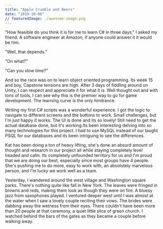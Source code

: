```yaml
---
title: "Apple Crumble and Beers"
date: "2019-10-06"
// featuredImage: ./awesome-image.png
---
```


"How feasible do you think it is for me to learn C# in three days," I asked
my friend. A software engineer at Amazon, if anyone could answer it it would be
him.

"Well, that depends."

"On what?"

"Can you slow time?"

And so the race was on to learn object oriented programming. Its week 15 and
boy, Capstone tensions are high. After 3 days of fiddling around on Unity,
I can respect and appreciate it for what it is. Well thought out and with tons of tools, I can see why this is the premier way to go for game development. The
learning curve is the only hindrance.

Writing my first C# scripts was a wonderful experience. I got the logic to navigate to different screens and the buttons to work. Small challenges,
but I'm just happy it works. The UI is done and its so lovely! Still need to get the actual database done, but it's working.Its been interesting delving into so many technologies for this project. I had to use MySQL instead of our taught PSQL for our databases and its been intriguing to see the differences.

Kat has been doing a ton of heavy lifting, she's done an absurd amount of
thought and research in our project all while staying completely level headed and calm. Its
completely unfounded territory for us and I'm proud that we
are doing our best, especially since most groups have 4 people. She's pushing me to do more, easy to work with, an absolutely marvelous person, and I'm lucky we work well as a team.

Yesterday, I wandered around the west village and Washington square parks.
There's nothing quite like fall in New York. The leaves were fringed in
browns and reds, making them look as though they were on fire. A bluesy
jazz from saxophones played. I ventured deeper west until I was almost at
the water when I saw a lovely couple reciting their vows. The brides
were dabbing away the wetness from their eyes. There couldn't have
been more than 20 people at that ceremony, a quiet little slice of
green church. I watched behind the bars of the gates as they became a couple
before walking away.
